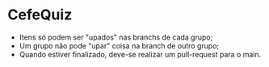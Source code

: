 # CefeQuiz

 - Itens só podem ser "upados" nas branchs de cada grupo;
 - Um grupo não pode "upar" coisa na branch de outro grupo;
 - Quando estiver finalizado, deve-se realizar um pull-request para o main.
